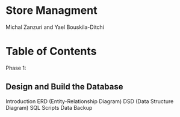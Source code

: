 # Store Managment
Michal Zanzuri and Yael Bouskila-Ditchi
# Table of Contents
Phase 1:
## Design and Build the Database
Introduction
ERD (Entity-Relationship Diagram)
DSD (Data Structure Diagram)
SQL Scripts
Data
Backup
